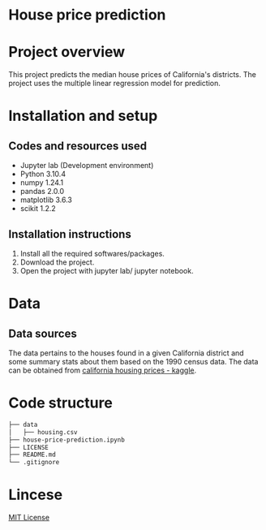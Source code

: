 # House price prediction

# Project overview

This project predicts the median house prices of California's districts.
 The project uses the multiple linear regression model for prediction. 

# Installation and setup

## Codes and resources used

* Jupyter lab (Development environment)
* Python 3.10.4
* numpy 1.24.1
* pandas 2.0.0
* matplotlib 3.6.3
* scikit 1.2.2

## Installation instructions

1. Install all the required softwares/packages.
2. Download the project.
3. Open the project with jupyter lab/ jupyter notebook.

# Data

## Data sources

The data pertains to the houses found in a given California district and some summary stats about them based on the 1990 census data. The data can be obtained from [california housing prices - kaggle](https://www.kaggle.com/datasets/camnugent/california-housing-prices).

# Code structure

```bash
├── data
│   ├── housing.csv
├── house-price-prediction.ipynb
├── LICENSE
├── README.md
└── .gitignore
```

# Lincese

[MIT License](https://opensource.org/license/mit/)